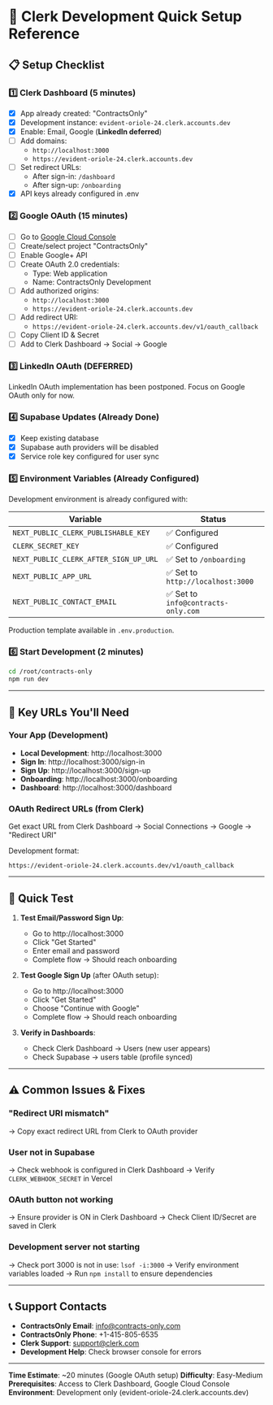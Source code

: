 # 🚀 Clerk Development Quick Setup Reference

## 📋 Setup Checklist

### 1️⃣ Clerk Dashboard (5 minutes)
- [x] App already created: "ContractsOnly"
- [x] Development instance: `evident-oriole-24.clerk.accounts.dev`
- [x] Enable: Email, Google (**LinkedIn deferred**)
- [ ] Add domains:
  - `http://localhost:3000`
  - `https://evident-oriole-24.clerk.accounts.dev`
- [ ] Set redirect URLs:
  - After sign-in: `/dashboard`
  - After sign-up: `/onboarding`
- [x] API keys already configured in .env

### 2️⃣ Google OAuth (15 minutes)
- [ ] Go to [Google Cloud Console](https://console.cloud.google.com)
- [ ] Create/select project "ContractsOnly"
- [ ] Enable Google+ API
- [ ] Create OAuth 2.0 credentials:
  - Type: Web application
  - Name: ContractsOnly Development
- [ ] Add authorized origins:
  - `http://localhost:3000`
  - `https://evident-oriole-24.clerk.accounts.dev`
- [ ] Add redirect URI:
  - `https://evident-oriole-24.clerk.accounts.dev/v1/oauth_callback`
- [ ] Copy Client ID & Secret
- [ ] Add to Clerk Dashboard → Social → Google

### 3️⃣ LinkedIn OAuth (**DEFERRED**)
LinkedIn OAuth implementation has been postponed. Focus on Google OAuth only for now.

### 4️⃣ Supabase Updates (Already Done)
- [x] Keep existing database
- [x] Supabase auth providers will be disabled
- [x] Service role key configured for user sync

### 5️⃣ Environment Variables (Already Configured)
Development environment is already configured with:

| Variable | Status |
|----------|-------|
| `NEXT_PUBLIC_CLERK_PUBLISHABLE_KEY` | ✅ Configured |
| `CLERK_SECRET_KEY` | ✅ Configured |
| `NEXT_PUBLIC_CLERK_AFTER_SIGN_UP_URL` | ✅ Set to `/onboarding` |
| `NEXT_PUBLIC_APP_URL` | ✅ Set to `http://localhost:3000` |
| `NEXT_PUBLIC_CONTACT_EMAIL` | ✅ Set to `info@contracts-only.com` |

Production template available in `.env.production`.

### 6️⃣ Start Development (2 minutes)
```bash
cd /root/contracts-only
npm run dev
```

---

## 🔑 Key URLs You'll Need

### Your App (Development)
- **Local Development**: http://localhost:3000
- **Sign In**: http://localhost:3000/sign-in
- **Sign Up**: http://localhost:3000/sign-up
- **Onboarding**: http://localhost:3000/onboarding
- **Dashboard**: http://localhost:3000/dashboard

### OAuth Redirect URLs (from Clerk)
Get exact URL from Clerk Dashboard → Social Connections → Google → "Redirect URI"

Development format:
```
https://evident-oriole-24.clerk.accounts.dev/v1/oauth_callback
```

---

## 🧪 Quick Test

1. **Test Email/Password Sign Up**:
   - Go to http://localhost:3000
   - Click "Get Started"
   - Enter email and password
   - Complete flow → Should reach onboarding

2. **Test Google Sign Up** (after OAuth setup):
   - Go to http://localhost:3000
   - Click "Get Started"
   - Choose "Continue with Google"
   - Complete flow → Should reach onboarding

3. **Verify in Dashboards**:
   - Check Clerk Dashboard → Users (new user appears)
   - Check Supabase → users table (profile synced)

---

## ⚠️ Common Issues & Fixes

### "Redirect URI mismatch"
→ Copy exact redirect URL from Clerk to OAuth provider

### User not in Supabase
→ Check webhook is configured in Clerk Dashboard
→ Verify `CLERK_WEBHOOK_SECRET` in Vercel

### OAuth button not working
→ Ensure provider is ON in Clerk Dashboard
→ Check Client ID/Secret are saved in Clerk

### Development server not starting
→ Check port 3000 is not in use: `lsof -i:3000`
→ Verify environment variables loaded
→ Run `npm install` to ensure dependencies

---

## 📞 Support Contacts

- **ContractsOnly Email**: info@contracts-only.com
- **ContractsOnly Phone**: +1-415-805-6535
- **Clerk Support**: support@clerk.com
- **Development Help**: Check browser console for errors

---

**Time Estimate**: ~20 minutes (Google OAuth setup)
**Difficulty**: Easy-Medium
**Prerequisites**: Access to Clerk Dashboard, Google Cloud Console
**Environment**: Development only (evident-oriole-24.clerk.accounts.dev)